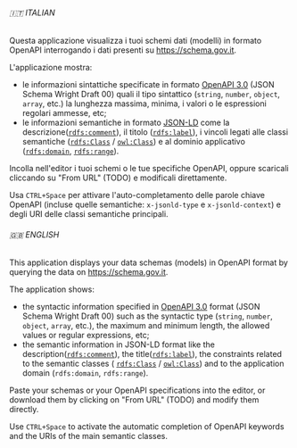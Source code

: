 ###### 🇮🇹 ITALIAN

Questa applicazione visualizza i tuoi schemi dati (modelli) in formato OpenAPI interrogando i dati presenti su <https://schema.gov.it>.

L'applicazione mostra:

- le informazioni sintattiche specificate
  in formato [OpenAPI 3.0](https://spec.openapis.org/oas/v3.0.3.html) (JSON Schema Wright Draft 00) quali
  il tipo sintattico (`string`, `number`, `object`, `array`, etc.) la lunghezza massima, minima, i valori o le espressioni regolari ammesse, etc;
- le informazioni semantiche in formato
  [JSON-LD](https://spec.openapis.org/oas/v3.0.3.html)
  come
  la descrizione([`rdfs:comment`](https://www.w3.org/2000/01/rdf-schema#comment)),
  il titolo ([`rdfs:label`](https://www.w3.org/2000/01/rdf-schema#label)),
  i vincoli legati alle classi semantiche
  ([`rdfs:Class`](https://www.w3.org/2000/01/rdf-schema#Class) / [`owl:Class`](https://www.w3.org/2002/07/owl#Class))
  e al dominio applicativo ([`rdfs:domain`](https://www.w3.org/2000/01/rdf-schema#domain), [`rdfs:range`](https://www.w3.org/2000/01/rdf-schema#range)).

Incolla nell'editor i tuoi schemi o le tue specifiche OpenAPI,
oppure scaricali cliccando su "From URL" (TODO) e modificali direttamente.

Usa `CTRL+Space` per attivare l'auto-completamento
delle parole chiave OpenAPI
(incluse quelle semantiche: `x-jsonld-type` e `x-jsonld-context`)
e degli URI delle classi semantiche principali.

###### 🇬🇧 ENGLISH

This application displays your data schemas (models) in OpenAPI format by querying the data on <https://schema.gov.it>.

The application shows:

- the syntactic information specified
  in [OpenAPI 3.0](https://spec.openapis.org/oas/v3.0.3.html) format (JSON Schema Wright Draft 00)
  such as the syntactic type (`string`, `number`, `object`, `array`, etc.), the maximum and minimum length, the allowed values or regular expressions, etc;
- the semantic information in JSON-LD format
  like
  the description([`rdfs:comment`](https://www.w3.org/2000/01/rdf-schema#comment)),
  the title([`rdfs:label`](https://www.w3.org/2000/01/rdf-schema#label)),
  the constraints related to the semantic classes
  ( [`rdfs:Class`](https://www.w3.org/2000/01/rdf-schema#Class) / [`owl:Class`](https://www.w3.org/2002/07/owl#Class)) and to the application domain (`rdfs:domain`, `rdfs:range`).

Paste your schemas or your OpenAPI specifications into the editor,
or download them by clicking on "From URL" (TODO) and modify them directly.

Use `CTRL+Space` to activate the automatic completion
of OpenAPI keywords
and the URIs of the main semantic classes.

